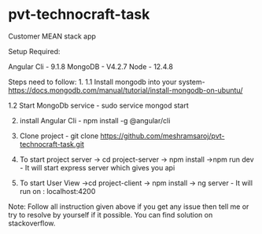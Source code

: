 # pvt-technocraft-task
Customer MEAN stack app

Setup Required:

Angular Cli - 9.1.8
MongoDB - V4.2.7
Node - 12.4.8

Steps need to follow:
1.
 1.1 Install mongodb into your system- https://docs.mongodb.com/manual/tutorial/install-mongodb-on-ubuntu/

 1.2 Start MongoDb  service - sudo service mongod start 

2. install Angular Cli - npm install -g @angular/cli

3. Clone project -  git clone https://github.com/meshramsaroj/pvt-technocraft-task.git

4. To start project server
-> cd project-server
-> npm install
->npm run dev - It will start express server which gives you api

5. To start User View
 ->cd project-client
 -> npm install
 -> ng server - It will run on : localhost:4200 

Note: Follow all instruction given above if you get any issue then tell me or try to resolve by yourself if it possible. You can find solution on stackoverflow.
